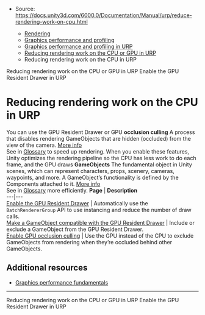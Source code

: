 * Source: https://docs.unity3d.com/6000.0/Documentation/Manual/urp/reduce-rendering-work-on-cpu.html

  * [Rendering](https://docs.unity3d.com/6000.0/Documentation/Manual/rendering-and-post-processing.html)
  * [Graphics performance and profiling](https://docs.unity3d.com/6000.0/Documentation/Manual/graphics-performance-profiling.html)
  * [Graphics performance and profiling in URP](https://docs.unity3d.com/6000.0/Documentation/Manual/graphics-performance-and-profiling-in-urp.html)
  * [Reducing rendering work on the CPU or GPU in URP](https://docs.unity3d.com/6000.0/Documentation/Manual/OptimizingGraphicsPerformance-urp.html)
  * Reducing rendering work on the CPU in URP


[](https://docs.unity3d.com/6000.0/Documentation/Manual/OptimizingGraphicsPerformance-urp.html)
Reducing rendering work on the CPU or GPU in URP
[](https://docs.unity3d.com/6000.0/Documentation/Manual/urp/gpu-resident-drawer.html)
Enable the GPU Resident Drawer in URP
# Reducing rendering work on the CPU in URP
You can use the GPU Resident Drawer or GPU **occlusion culling** A process that disables rendering GameObjects that are hidden (occluded) from the view of the camera. [More info](https://docs.unity3d.com/6000.0/Documentation/Manual/OcclusionCulling.html)  
See in [Glossary](https://docs.unity3d.com/6000.0/Documentation/Manual/Glossary.html#Occlusionculling) to speed up rendering. When you enable these features, Unity optimizes the rendering pipeline so the CPU has less work to do each frame, and the GPU draws **GameObjects** The fundamental object in Unity scenes, which can represent characters, props, scenery, cameras, waypoints, and more. A GameObject’s functionality is defined by the Components attached to it. [More info](https://docs.unity3d.com/6000.0/Documentation/Manual/class-GameObject.html)  
See in [Glossary](https://docs.unity3d.com/6000.0/Documentation/Manual/Glossary.html#GameObject) more efficiently.
**Page** | **Description**  
---|---  
[Enable the GPU Resident Drawer](https://docs.unity3d.com/6000.0/Documentation/Manual/urp/gpu-resident-drawer.html) | Automatically use the `BatchRendererGroup` API to use instancing and reduce the number of draw calls.  
[Make a GameObject compatible with the GPU Resident Drawer](https://docs.unity3d.com/6000.0/Documentation/Manual/urp/make-object-compatible-gpu-rendering.html) | Include or exclude a GameObject from the GPU Resident Drawer.  
[Enable GPU occlusion culling](https://docs.unity3d.com/6000.0/Documentation/Manual/urp/gpu-culling.html) | Use the GPU instead of the CPU to exclude GameObjects from rendering when they’re occluded behind other GameObjects.  
## Additional resources
  * [Graphics performance fundamentals](https://docs.unity3d.com/Manual/OptimizingGraphicsPerformance.html)


* * *
[](https://docs.unity3d.com/6000.0/Documentation/Manual/OptimizingGraphicsPerformance-urp.html)
Reducing rendering work on the CPU or GPU in URP
[](https://docs.unity3d.com/6000.0/Documentation/Manual/urp/gpu-resident-drawer.html)
Enable the GPU Resident Drawer in URP
